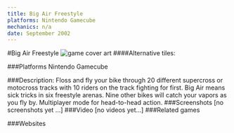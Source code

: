 ```yaml
---
title: Big Air Freestyle
platforms: Nintendo Gamecube
mechanics: n/a
date: September 2002
---
```

#Big Air Freestyle
![game cover art](//images.igdb.com/igdb/image/upload/t_cover_big/nsfpgnkjtjkqalk6yigt.jpg "Logo Title Text 1")
####Alternative tiles:

###Platforms
Nintendo Gamecube

###Description:
Floss and fly your bike through 20 different supercross or motocross tracks with 10 riders on the track fighting for first. Big Air means sick tricks in six freestyle arenas. Nine other bikes will catch your vapors as you fly by. Multiplayer mode for head-to-head action.
###Screenshots
[no screenshots yet ...]
###Video
[no videos yet...]
###Related games

###Websites

